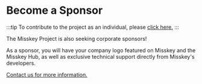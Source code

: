 # Become a Sponsor

:::tip
To contribute to the project as an individual, please [click here.](/docs/donate/)
:::

The Misskey Project is also seeking corporate sponsors!

As a sponsor, you will have your company logo featured on Misskey and the Misskey Hub, as well as exclusive technical support directly from Misskey's developers.

[Contact us for more information.](/contact/)
